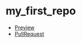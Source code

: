 # my_first_repo

- [Preview](https://github.com/vitaliy-buchinchik/my_first_repo.git)
- [PullRequest](https://github.com/vitaliy-buchinchik/my_first_repo/pull/1/commits)
